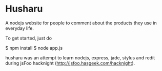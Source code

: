 Husharu
=======

A nodejs website for people to comment about the products they use
in everyday life.
  
To get started, just do

  $ npm install
  $ node app.js

husharu was an attempt to learn nodejs, express, jade, stylus and redit
during jsFoo hacknight (http://jsfoo.hasgeek.com/hacknight).
